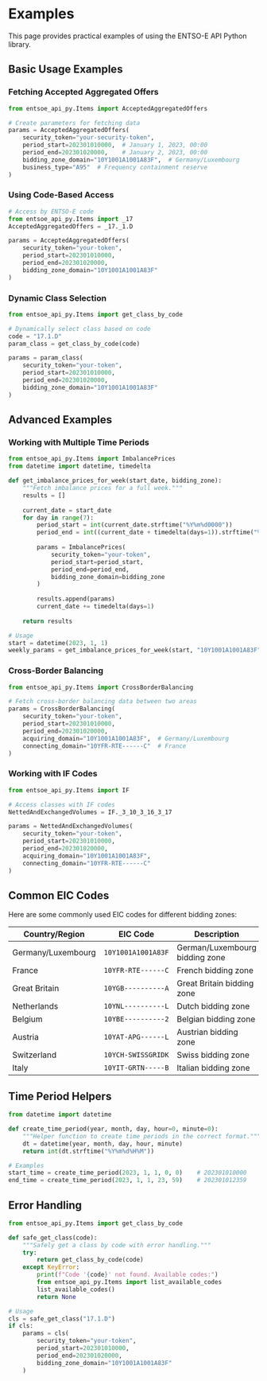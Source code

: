 # Examples

This page provides practical examples of using the ENTSO-E API Python library.

## Basic Usage Examples

### Fetching Accepted Aggregated Offers

```python
from entsoe_api_py.Items import AcceptedAggregatedOffers

# Create parameters for fetching data
params = AcceptedAggregatedOffers(
    security_token="your-security-token",
    period_start=202301010000,  # January 1, 2023, 00:00
    period_end=202301020000,    # January 2, 2023, 00:00
    bidding_zone_domain="10Y1001A1001A83F",  # Germany/Luxembourg
    business_type="A95"  # Frequency containment reserve
)
```

### Using Code-Based Access

```python
# Access by ENTSO-E code
from entsoe_api_py.Items import _17
AcceptedAggregatedOffers = _17._1.D

params = AcceptedAggregatedOffers(
    security_token="your-token",
    period_start=202301010000,
    period_end=202301020000,
    bidding_zone_domain="10Y1001A1001A83F"
)
```

### Dynamic Class Selection

```python
from entsoe_api_py.Items import get_class_by_code

# Dynamically select class based on code
code = "17.1.D"
param_class = get_class_by_code(code)

params = param_class(
    security_token="your-token",
    period_start=202301010000,
    period_end=202301020000,
    bidding_zone_domain="10Y1001A1001A83F"
)
```

## Advanced Examples

### Working with Multiple Time Periods

```python
from entsoe_api_py.Items import ImbalancePrices
from datetime import datetime, timedelta

def get_imbalance_prices_for_week(start_date, bidding_zone):
    """Fetch imbalance prices for a full week."""
    results = []
    
    current_date = start_date
    for day in range(7):
        period_start = int(current_date.strftime("%Y%m%d0000"))
        period_end = int((current_date + timedelta(days=1)).strftime("%Y%m%d0000"))
        
        params = ImbalancePrices(
            security_token="your-token",
            period_start=period_start,
            period_end=period_end,
            bidding_zone_domain=bidding_zone
        )
        
        results.append(params)
        current_date += timedelta(days=1)
    
    return results

# Usage
start = datetime(2023, 1, 1)
weekly_params = get_imbalance_prices_for_week(start, "10Y1001A1001A83F")
```

### Cross-Border Balancing

```python
from entsoe_api_py.Items import CrossBorderBalancing

# Fetch cross-border balancing data between two areas
params = CrossBorderBalancing(
    security_token="your-token",
    period_start=202301010000,
    period_end=202301020000,
    acquiring_domain="10Y1001A1001A83F",  # Germany/Luxembourg
    connecting_domain="10YFR-RTE------C"  # France
)
```

### Working with IF Codes

```python
from entsoe_api_py.Items import IF

# Access classes with IF codes
NettedAndExchangedVolumes = IF._3_10_3_16_3_17

params = NettedAndExchangedVolumes(
    security_token="your-token",
    period_start=202301010000,
    period_end=202301020000,
    acquiring_domain="10Y1001A1001A83F",
    connecting_domain="10YFR-RTE------C"
)
```

## Common EIC Codes

Here are some commonly used EIC codes for different bidding zones:

| Country/Region     | EIC Code           | Description                    |
| ------------------ | ------------------ | ------------------------------ |
| Germany/Luxembourg | `10Y1001A1001A83F` | German/Luxembourg bidding zone |
| France             | `10YFR-RTE------C` | French bidding zone            |
| Great Britain      | `10YGB----------A` | Great Britain bidding zone     |
| Netherlands        | `10YNL----------L` | Dutch bidding zone             |
| Belgium            | `10YBE----------2` | Belgian bidding zone           |
| Austria            | `10YAT-APG------L` | Austrian bidding zone          |
| Switzerland        | `10YCH-SWISSGRIDK` | Swiss bidding zone             |
| Italy              | `10YIT-GRTN-----B` | Italian bidding zone           |

## Time Period Helpers

```python
from datetime import datetime

def create_time_period(year, month, day, hour=0, minute=0):
    """Helper function to create time periods in the correct format."""
    dt = datetime(year, month, day, hour, minute)
    return int(dt.strftime("%Y%m%d%H%M"))

# Examples
start_time = create_time_period(2023, 1, 1, 0, 0)    # 202301010000
end_time = create_time_period(2023, 1, 1, 23, 59)    # 202301012359
```

## Error Handling

```python
from entsoe_api_py.Items import get_class_by_code

def safe_get_class(code):
    """Safely get a class by code with error handling."""
    try:
        return get_class_by_code(code)
    except KeyError:
        print(f"Code '{code}' not found. Available codes:")
        from entsoe_api_py.Items import list_available_codes
        list_available_codes()
        return None

# Usage
cls = safe_get_class("17.1.D")
if cls:
    params = cls(
        security_token="your-token",
        period_start=202301010000,
        period_end=202301020000,
        bidding_zone_domain="10Y1001A1001A83F"
    )
```
